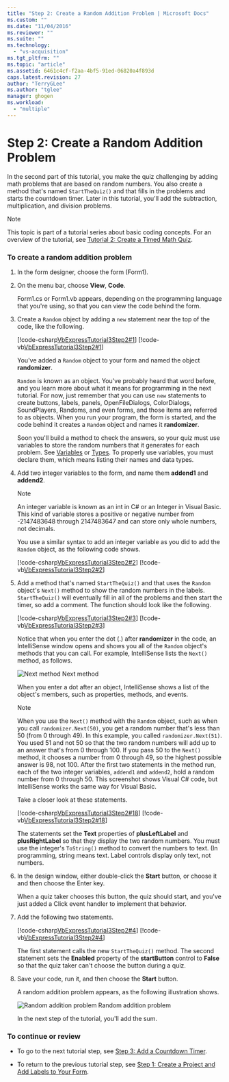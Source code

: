 ```yaml
---
title: "Step 2: Create a Random Addition Problem | Microsoft Docs"
ms.custom: ""
ms.date: "11/04/2016"
ms.reviewer: ""
ms.suite: ""
ms.technology:
  - "vs-acquisition"
ms.tgt_pltfrm: ""
ms.topic: "article"
ms.assetid: 6461c4cf-f2aa-4bf5-91ed-06820a4f893d
caps.latest.revision: 27
author: "TerryGLee"
ms.author: "tglee"
manager: ghogen
ms.workload:
  - "multiple"
---
```

# Step 2: Create a Random Addition Problem
In the second part of this tutorial, you make the quiz challenging by adding math problems that are based on random numbers. You also create a method that's named `StartTheQuiz()` and that fills in the problems and starts the countdown timer. Later in this tutorial, you'll add the subtraction, multiplication, and division problems.

> [!NOTE]
>  This topic is part of a tutorial series about basic coding concepts. For an overview of the tutorial, see [Tutorial 2: Create a Timed Math Quiz](../ide/tutorial-2-create-a-timed-math-quiz.md).

### To create a random addition problem

1.  In the form designer, choose the form (Form1).

2.  On the menu bar, choose **View**, **Code**.

     Form1.cs or Form1.vb appears, depending on the programming language that you're using, so that you can view the code behind the form.

3.  Create a `Random` object by adding a `new` statement near the top of the code, like the following.

     [!code-csharp[VbExpressTutorial3Step2#1](../ide/codesnippet/CSharp/step-2-create-a-random-addition-problem_1.cs)]
     [!code-vb[VbExpressTutorial3Step2#1](../ide/codesnippet/VisualBasic/step-2-create-a-random-addition-problem_1.vb)]

     You've added a `Random` object to your form and named the object **randomizer**.

     `Random` is known as an object. You've probably heard that word before, and you learn more about what it means for programming in the next tutorial. For now, just remember that you can use `new` statements to create buttons, labels, panels, OpenFileDialogs, ColorDialogs, SoundPlayers, Randoms, and even forms, and those items are referred to as objects. When you run your program, the form is started, and the code behind it creates a `Random` object and names it **randomizer**.

     Soon you'll build a method to check the answers, so your quiz must use variables to store the random numbers that it generates for each problem. See [Variables](/dotnet/visual-basic/programming-guide/language-features/variables/index) or [Types](/dotnet/csharp/programming-guide/types/index). To properly use variables, you must declare them, which means listing their names and data types.

4.  Add two integer variables to the form, and name them **addend1** and **addend2**.

    > [!NOTE]
    >  An integer variable is known as an int in C# or an Integer in Visual Basic. This kind of variable stores a positive or negative number from -2147483648 through 2147483647 and can store only whole numbers, not decimals.

     You use a similar syntax to add an integer variable as you did to add the `Random` object, as the following code shows.

     [!code-csharp[VbExpressTutorial3Step2#2](../ide/codesnippet/CSharp/step-2-create-a-random-addition-problem_2.cs)]
     [!code-vb[VbExpressTutorial3Step2#2](../ide/codesnippet/VisualBasic/step-2-create-a-random-addition-problem_2.vb)]

5.  Add a method that's named `StartTheQuiz()` and that uses the `Random` object's `Next()` method to show the random numbers in the labels. `StartTheQuiz()` will eventually fill in all of the problems and then start the timer, so add a comment. The function should look like the following.

     [!code-csharp[VbExpressTutorial3Step2#3](../ide/codesnippet/CSharp/step-2-create-a-random-addition-problem_3.cs)]
     [!code-vb[VbExpressTutorial3Step2#3](../ide/codesnippet/VisualBasic/step-2-create-a-random-addition-problem_3.vb)]

     Notice that when you enter the dot (.) after **randomizer** in the code, an IntelliSense window opens and shows you all of the `Random` object's methods that you can call. For example, IntelliSense lists the `Next()` method, as follows.

     ![Next method](../ide/media/express_randomwhite.png "Express_RandomWhite")
Next method

     When you enter a dot after an object, IntelliSense shows a list of the object's members, such as properties, methods, and events.

    > [!NOTE]
    >  When you use the `Next()` method with the `Random` object, such as when you call `randomizer.Next(50)`, you get a random number that's less than 50 (from 0 through 49). In this example, you called `randomizer.Next(51)`. You used 51 and not 50 so that the two random numbers will add up to an answer that's from 0 through 100. If you pass 50 to the `Next()` method, it chooses a number from 0 through 49, so the highest possible answer is 98, not 100. After the first two statements in the method run, each of the two integer variables, `addend1` and `addend2`, hold a random number from 0 through 50. This screenshot shows Visual C# code, but IntelliSense works the same way for Visual Basic.

     Take a closer look at these statements.

     [!code-csharp[VbExpressTutorial3Step2#18](../ide/codesnippet/CSharp/step-2-create-a-random-addition-problem_4.cs)]
     [!code-vb[VbExpressTutorial3Step2#18](../ide/codesnippet/VisualBasic/step-2-create-a-random-addition-problem_4.vb)]

     The statements set the **Text** properties of **plusLeftLabel** and **plusRightLabel** so that they display the two random numbers. You must use the integer's `ToString()` method to convert the numbers to text. (In programming, string means text. Label controls display only text, not numbers.

6.  In the design window, either double-click the **Start** button, or choose it and then choose the Enter key.

     When a quiz taker chooses this button, the quiz should start, and you've just added a Click event handler to implement that behavior.

7.  Add the following two statements.

     [!code-csharp[VbExpressTutorial3Step2#4](../ide/codesnippet/CSharp/step-2-create-a-random-addition-problem_5.cs)]
     [!code-vb[VbExpressTutorial3Step2#4](../ide/codesnippet/VisualBasic/step-2-create-a-random-addition-problem_5.vb)]

     The first statement calls the new `StartTheQuiz()` method. The second statement sets the **Enabled** property of the **startButton** control to **False** so that the quiz taker can't choose the button during a quiz.

8.  Save your code, run it, and then choose the **Start** button.

     A random addition problem appears, as the following illustration shows.

     ![Random addition problem](../ide/media/express_additionproblem.png "Express_AdditionProblem")
Random addition problem

     In the next step of the tutorial, you'll add the sum.

### To continue or review

-   To go to the next tutorial step, see [Step 3: Add a Countdown Timer](../ide/step-3-add-a-countdown-timer.md).

-   To return to the previous tutorial step, see [Step 1: Create a Project and Add Labels to Your Form](../ide/step-1-create-a-project-and-add-labels-to-your-form.md).